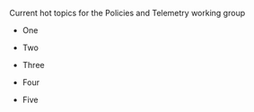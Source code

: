 Current hot topics for the Policies and Telemetry working group

* One

* Two

* Three

* Four

* Five


